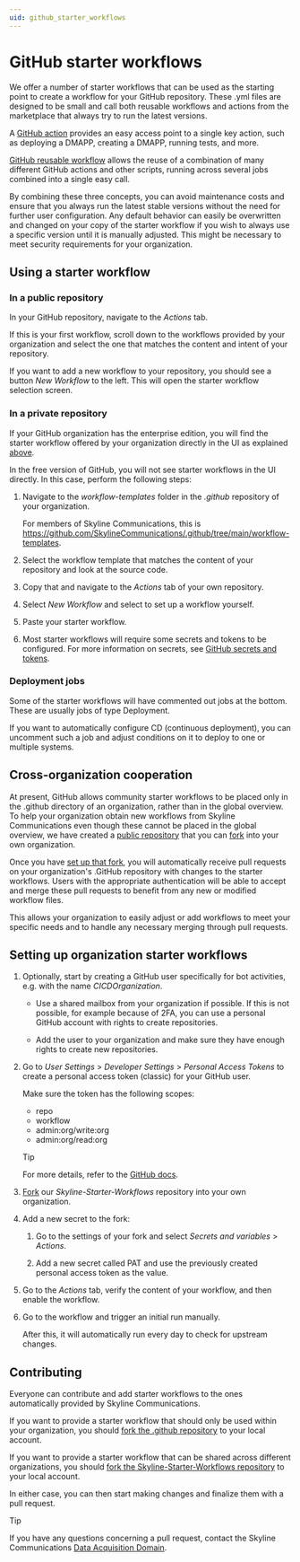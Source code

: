 ```yaml
---
uid: github_starter_workflows
---
```


# GitHub starter workflows

We offer a number of starter workflows that can be used as the starting point to create a workflow for your GitHub repository. These .yml files are designed to be small and call both reusable workflows and actions from the marketplace that always try to run the latest versions.

A [GitHub action](xref:Marketplace_deployment_action) provides an easy access point to a single key action, such as deploying a DMAPP, creating a DMAPP, running tests, and more.

[GitHub reusable workflow](xref:github_reusable_workflows) allows the reuse of a combination of many different GitHub actions and other scripts, running across several jobs combined into a single easy call.

By combining these three concepts, you can avoid maintenance costs and ensure that you always run the latest stable versions without the need for further user configuration. Any default behavior can easily be overwritten and changed on your copy of the starter workflow if you wish to always use a specific version until it is manually adjusted. This might be necessary to meet security requirements for your organization.

## Using a starter workflow

### In a public repository

In your GitHub repository, navigate to the *Actions* tab.

If this is your first workflow, scroll down to the workflows provided by your organization and select the one that matches the content and intent of your repository.

If you want to add a new workflow to your repository, you should see a button *New Workflow* to the left. This will open the starter workflow selection screen.

### In a private repository

If your GitHub organization has the enterprise edition, you will find the starter workflow offered by your organization directly in the UI as explained [above](#in-a-public-repository).

In the free version of GitHub, you will not see starter workflows in the UI directly. In this case, perform the following steps:

1. Navigate to the *workflow-templates* folder in the *.github* repository of your organization.

   For members of Skyline Communications, this is <https://github.com/SkylineCommunications/.github/tree/main/workflow-templates>.

1. Select the workflow template that matches the content of your repository and look at the source code.

1. Copy that and navigate to the *Actions* tab of your own repository.

1. Select *New Workflow* and select to set up a workflow yourself.

1. Paste your starter workflow.

1. Most starter workflows will require some secrets and tokens to be configured. For more information on secrets, see [GitHub secrets and tokens](xref:GitHub_Secrets).

### Deployment jobs

Some of the starter workflows will have commented out jobs at the bottom. These are usually jobs of type Deployment.

If you want to automatically configure CD (continuous deployment), you can uncomment such a job and adjust conditions on it to deploy to one or multiple systems.

## Cross-organization cooperation

At present, GitHub allows community starter workflows to be placed only in the .github directory of an organization, rather than in the global overview. To help your organization obtain new workflows from Skyline Communications even though these cannot be placed in the global overview, we have created a [public repository](https://github.com/SkylineCommunications/Skyline-Starter-Workflows) that you can [fork](https://github.com/SkylineCommunications/Skyline-Starter-Workflows/fork) into your own organization.

Once you have [set up that fork](#setting-up-organization-starter-workflows), you will automatically receive pull requests on your organization's .GitHub repository with changes to the starter workflows. Users with the appropriate authentication will be able to accept and merge these pull requests to benefit from any new or modified workflow files.

This allows your organization to easily adjust or add workflows to meet your specific needs and to handle any necessary merging through pull requests.

## Setting up organization starter workflows

1. Optionally, start by creating a GitHub user specifically for bot activities, e.g. with the name *CICDOrganization*.

   - Use a shared mailbox from your organization if possible. If this is not possible, for example because of 2FA, you can use a personal GitHub account with rights to create repositories.

   - Add the user to your organization and make sure they have enough rights to create new repositories.

1. Go to *User Settings* > *Developer Settings* > *Personal Access Tokens* to create a personal access token (classic) for your GitHub user.

   Make sure the token has the following scopes:
    - repo
    - workflow
    - admin:org/write:org
    - admin:org/read:org

   > [!TIP]
   > For more details, refer to the [GitHub docs](https://docs.github.com/en/authentication/keeping-your-account-and-data-secure/creating-a-personal-access-token).

1. [Fork](https://github.com/SkylineCommunications/Skyline-Starter-Workflows/fork) our *Skyline-Starter-Workflows* repository into your own organization.

1. Add a new secret to the fork:

   1. Go to the settings of your fork and select *Secrets and variables* > *Actions*.

   1. Add a new secret called PAT and use the previously created personal access token as the value.

1. Go to the *Actions* tab, verify the content of your workflow, and then enable the workflow.

1. Go to the workflow and trigger an initial run manually.

   After this, it will automatically run every day to check for upstream changes.

## Contributing

Everyone can contribute and add starter workflows to the ones automatically provided by Skyline Communications.

If you want to provide a starter workflow that should only be used within your organization, you should [fork the .github repository](https://github.com/SkylineCommunications/.github/fork) to your local account.

If you want to provide a starter workflow that can be shared across different organizations, you should [fork the Skyline-Starter-Workflows repository](https://github.com/SkylineCommunications/Skyline-Starter-Workflows/fork) to your local account.

In either case, you can then start making changes and finalize them with a pull request.

> [!TIP]
> If you have any questions concerning a pull request, contact the Skyline Communications [Data Acquisition Domain](mailTo:support.data-acquisition@skyline.be?subject=Pull%20Request%20-%20GitHub%20Workflow%20Contribution&body=Hello,).
